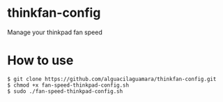 # thinkfan-config
Manage your thinkpad fan speed

# How to use
```
$ git clone https://github.com/alguacilaguamara/thinkfan-config.git
$ chmod +x fan-speed-thinkpad-config.sh
$ sudo ./fan-speed-thinkpad-config.sh
```

